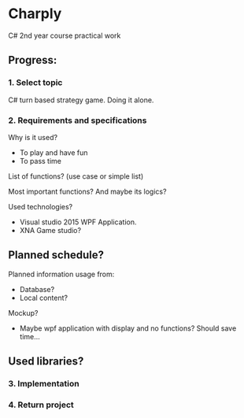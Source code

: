 # Charply
C# 2nd year course practical work

## Progress:

### 1. Select topic

C# turn based strategy game. Doing it alone.

### 2. Requirements and specifications

Why is it used?
 - To play and have fun
 - To pass time

List of functions? (use case or simple list)

Most important functions? And maybe its logics?

Used technologies?
 - Visual studio 2015 WPF Application.
 - XNA Game studio?

Planned schedule?
 - 

Planned information usage from:
 - Database?
 - Local content?

Mockup?
 - Maybe wpf application with display and no functions? Should save time...

Used libraries?
 - 

### 3. Implementation

### 4. Return project
